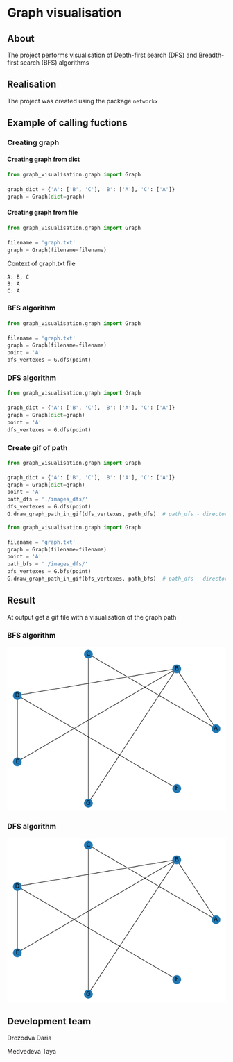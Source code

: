 # Graph visualisation #

## About ##

The project performs visualisation of Depth-first search (DFS) and Breadth-first search (BFS) algorithms

## Realisation ##

The project was created using the package ```networkx```

## Example of calling fuctions ##

### Creating graph ###

#### Creating graph from dict ####
``` python
from graph_visualisation.graph import Graph

graph_dict = {'A': ['B', 'C'], 'B': ['A'], 'C': ['A']}
graph = Graph(dict=graph)
```

#### Creating graph from file ####

``` python
from graph_visualisation.graph import Graph

filename = 'graph.txt'
graph = Graph(filename=filename)
```
Context of graph.txt file

```
A: B, C
B: A
C: A
```
### BFS algorithm ###

``` python
from graph_visualisation.graph import Graph

filename = 'graph.txt'
graph = Graph(filename=filename)
point = 'A'
bfs_vertexes = G.dfs(point)
```
### DFS algorithm ###

``` python
from graph_visualisation.graph import Graph

graph_dict = {'A': ['B', 'C'], 'B': ['A'], 'C': ['A']}
graph = Graph(dict=graph)
point = 'A'
dfs_vertexes = G.dfs(point)
```
### Create gif of path ###

``` python
from graph_visualisation.graph import Graph

graph_dict = {'A': ['B', 'C'], 'B': ['A'], 'C': ['A']}
graph = Graph(dict=graph)
point = 'A'
path_dfs = './images_dfs/'
dfs_vertexes = G.dfs(point)
G.draw_graph_path_in_gif(dfs_vertexes, path_dfs)  # path_dfs - directory for saving gif
```

``` python
from graph_visualisation.graph import Graph

filename = 'graph.txt'
graph = Graph(filename=filename)
point = 'A'
path_bfs = './images_dfs/'
bfs_vertexes = G.bfs(point)
G.draw_graph_path_in_gif(bfs_vertexes, path_bfs)  # path_dfs - directory for saving gif
```

## Result ##

At output get a gif file with a visualisation of the graph path

### BFS algorithm ###

![alt text](https://github.com/Drozdova-Daria/graph_lab1/blob/develop/graph_visualisation/images_bfs/graph1.gif)

### DFS algorithm ###

![alt text](https://github.com/Drozdova-Daria/graph_lab1/blob/develop/graph_visualisation/images_dfs/graph1.gif)

## Development team ##

Drozodva Daria

Medvedeva Taya
